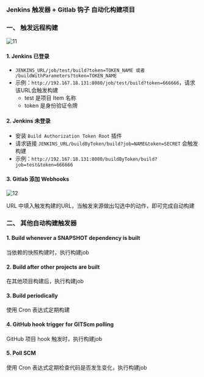 ### Jenkins 触发器 + Gitlab 钩子  自动化构建项目
### 一、 触发远程构建
![11](https://fgq233.github.io/imgs/jenkins/011.png)

#### 1. Jenkins 已登录
* `JENKINS_URL/job/test/build?token=TOKEN_NAME 或者 /buildWithParameters?token=TOKEN_NAME`
* 示例：`http://192.167.18.131:8080/job/test/build?token=666666`，请求该URL会触发构建 
  * test 是项目 Item 名称
  * token 是身份验证令牌


#### 2. Jenkins 未登录
* 安装 `Build Authorization Token Root` 插件 
* 请求链接 `JENKINS_URL/buildByToken/build?job=NAME&token=SECRET` 会触发构建
* 示例：`http://192.167.18.131:8080/buildByToken/build?job=test&token=666666`
   


#### 3. Gitlab 添加 Webhooks
![12](https://fgq233.github.io/imgs/jenkins/012.png)

URL 中填入触发构建的URL，当触发来源做出勾选中的动作，即可完成自动构建


### 二、 其他自动构建触发器
#### 1. Build whenever a SNAPSHOT dependency is built
当依赖的快照构建时，执行构建job

#### 2. Build after other projects are built
在其他项目构建后，执行构建job

#### 3. Build periodically
使用 Cron 表达式定期构建

#### 4. GitHub hook trigger for GITScm polling
GitHub 项目 hook 触发时，执行构建job

#### 5. Poll SCM
使用 Cron 表达式定期检查代码是否发生变化，执行构建job
















